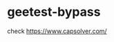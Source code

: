 # geetest-bypass
check https://www.capsolver.com/ 





















                                                                                                                                                                                                